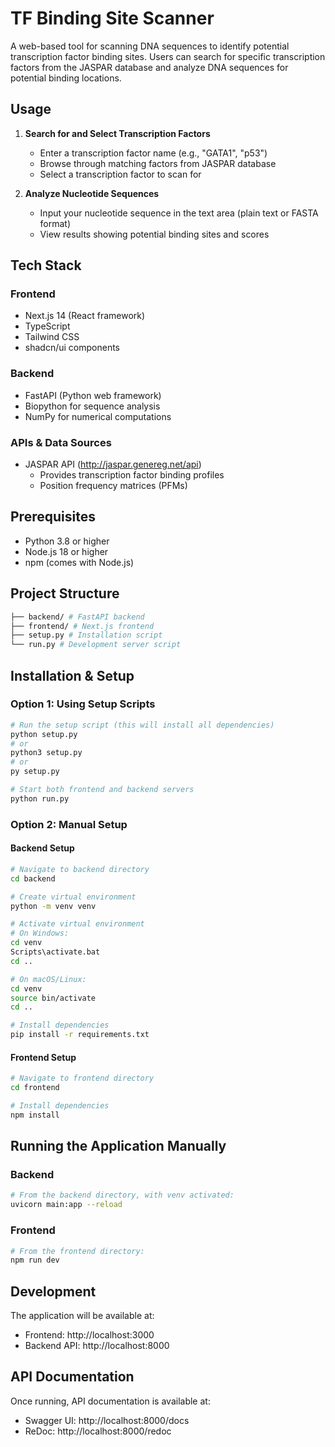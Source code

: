 # TF Binding Site Scanner

A web-based tool for scanning DNA sequences to identify potential transcription factor binding sites. Users can search for specific transcription factors from the JASPAR database and analyze DNA sequences for potential binding locations.

## Usage
1. **Search for and Select Transcription Factors**
   - Enter a transcription factor name (e.g., "GATA1", "p53")
   - Browse through matching factors from JASPAR database
   - Select a transcription factor to scan for

2. **Analyze Nucleotide Sequences**
   - Input your nucleotide sequence in the text area (plain text or FASTA format)
   - View results showing potential binding sites and scores

## Tech Stack

### Frontend
- Next.js 14 (React framework)
- TypeScript
- Tailwind CSS
- shadcn/ui components

### Backend
- FastAPI (Python web framework)
- Biopython for sequence analysis
- NumPy for numerical computations

### APIs & Data Sources
- JASPAR API (http://jaspar.genereg.net/api)
  - Provides transcription factor binding profiles
  - Position frequency matrices (PFMs)

## Prerequisites

- Python 3.8 or higher
- Node.js 18 or higher
- npm (comes with Node.js)

## Project Structure
```bash
├── backend/ # FastAPI backend
├── frontend/ # Next.js frontend
├── setup.py # Installation script
└── run.py # Development server script
```

## Installation & Setup

### Option 1: Using Setup Scripts
```bash
# Run the setup script (this will install all dependencies)
python setup.py
# or
python3 setup.py
# or
py setup.py

# Start both frontend and backend servers
python run.py
```

### Option 2: Manual Setup

#### Backend Setup
```bash
# Navigate to backend directory
cd backend

# Create virtual environment
python -m venv venv

# Activate virtual environment
# On Windows:
cd venv
Scripts\activate.bat
cd ..

# On macOS/Linux:
cd venv
source bin/activate
cd ..

# Install dependencies
pip install -r requirements.txt
```

#### Frontend Setup
```bash
# Navigate to frontend directory
cd frontend

# Install dependencies
npm install
```

## Running the Application Manually

### Backend
```bash
# From the backend directory, with venv activated:
uvicorn main:app --reload
```

### Frontend
```bash
# From the frontend directory:
npm run dev
```

## Development

The application will be available at:
- Frontend: http://localhost:3000
- Backend API: http://localhost:8000

## API Documentation
Once running, API documentation is available at:
- Swagger UI: http://localhost:8000/docs
- ReDoc: http://localhost:8000/redoc
